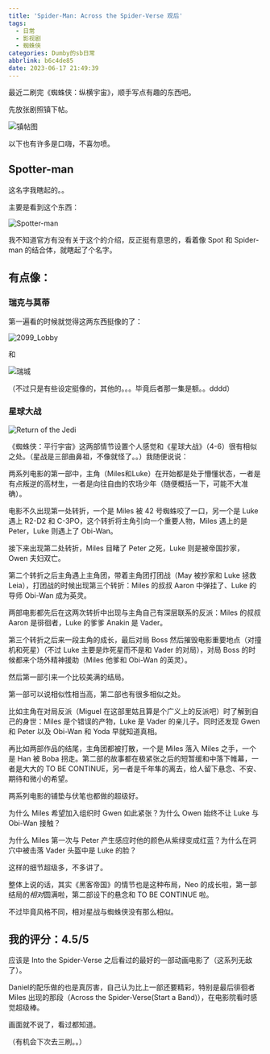 ```yaml
---
title: 'Spider-Man: Across the Spider-Verse 观后'
tags:
  - 日常
  - 影视剧
  - 蜘蛛侠
categories: Dumby的sb日常
abbrlink: b6c4de85
date: 2023-06-17 21:49:39
---
```


最近二刷完《蜘蛛侠：纵横宇宙》，顺手写点有趣的东西吧。

<!--more-->

先放张剧照镇下帖。

<img src="{{ 'Miles&Gwen.jpg' }}" alt="镇帖图" title="镇帖图">

以下也有许多是口嗨，不喜勿喷。

## Spotter-man

这名字我瞎起的。。

主要是看到这个东西：

<img src="{{ 'Spotter-man.png' }}" alt="Spotter-man" title="Spotter-man">

我不知道官方有没有关于这个的介绍，反正挺有意思的，看着像 Spot 和 Spider-man 的结合体，就瞎起了个名字。

## 有点像：

### 瑞克与莫蒂

第一遍看的时候就觉得这两东西挺像的了：

<img src="{{ 'Lobby.jpg' }}" alt="2099_Lobby" title="2099_Lobby">

和

<img src="{{ '瑞城.png' }}" alt="瑞城" title="瑞城">

（不过只是有些设定挺像的，其他的。。。毕竟后者那一集是额。。dddd）

### 星球大战

<img src="{{ 'ReturnOfTheJedi.jpg' }}" alt="Return of the Jedi" title="Return of the Jedi">

《蜘蛛侠：平行宇宙》这两部情节设置个人感觉和《星球大战》（4-6）很有相似之处。（星战是三部曲鼻祖，不像就怪了。。）我随便说说：

两系列电影的第一部中，主角（Miles和Luke）在开始都是处于懵懂状态，一者是有点叛逆的高材生，一者是向往自由的农场少年（随便概括一下，可能不大准确）。

电影不久出现第一处转折，一个是 Miles 被 42 号蜘蛛咬了一口，另一个是 Luke 遇上 R2-D2 和 C-3PO，这个转折将主角引向一个重要人物，Miles 遇上的是 Peter，Luke 则遇上了 Obi-Wan。

接下来出现第二处转折，Miles 目睹了 Peter 之死，Luke 则是被帝国抄家，Owen 夫妇双亡。

第二个转折之后主角遇上主角团，带着主角团打团战（May 被抄家和 Luke 拯救 Leia），打团战的时候出现第三个转折：Miles 的叔叔 Aaron 中弹挂了、Luke 的导师 Obi-Wan 成为英灵。

两部电影都先后在这两次转折中出现与主角自己有深层联系的反派：Miles 的叔叔 Aaron 是徘徊者，Luke 的爹爹 Anakin 是 Vader。

第三个转折之后来一段主角的成长，最后对局 Boss 然后摧毁电影重要地点（对撞机和死星）（不过 Luke 主要是炸死星而不是和 Vader 的对局），对局 Boss 的时候都来个场外精神援助（Miles 他爹和 Obi-Wan 的英灵）。

然后第一部引来一个比较美满的结局。

第一部可以说相似性相当高，第二部也有很多相似之处。

比如主角在对局反派（Miguel 在这部里姑且算是个广义上的反派吧）时了解到自己的身世：Miles 是个错误的产物，Luke 是 Vader 的亲儿子。同时还发现 Gwen 和 Peter 以及 Obi-Wan 和 Yoda 早就知道真相。

再比如两部作品的结尾，主角团都被打散，一个是 Miles 落入 Miles 之手，一个是 Han 被 Boba 拐走。第二部的故事都在极紧张之后的短暂缓和中落下帷幕，一者是大大的 TO BE CONTINUE，另一者是千年隼的离去，给人留下悬念、不安、期待和微小的希望。

两系列电影的铺垫与伏笔也都做的超级好。

为什么 Miles 希望加入组织时 Gwen 如此紧张？为什么 Owen 始终不让 Luke 与 Obi-Wan 接触？

为什么 Miles 第一次与 Peter 产生感应时他的颜色从紫绿变成红蓝？为什么在洞穴中被击落 Vader 头盔中是 Luke 的脸？

这样的细节超级多，不多讲了。

整体上说的话，其实《黑客帝国》的情节也是这种布局，Neo 的成长啦，第一部结局的*相对*圆满啦，第二部设下的悬念和 TO BE CONTINUE 啦。

不过毕竟风格不同，相对星战与蜘蛛侠没有那么相似。

## 我的评分：4.5/5

应该是 Into the Spider-Verse 之后看过的最好的一部动画电影了（这系列无敌了）。

Daniel的配乐做的也是真厉害，自己认为比上一部还要精彩，特别是最后徘徊者 Miles 出现的那段（Across the Spider-Verse(Start a Band)），在电影院看时感觉超级棒。

画面就不说了，看过都知道。

（有机会下次去三刷。。）